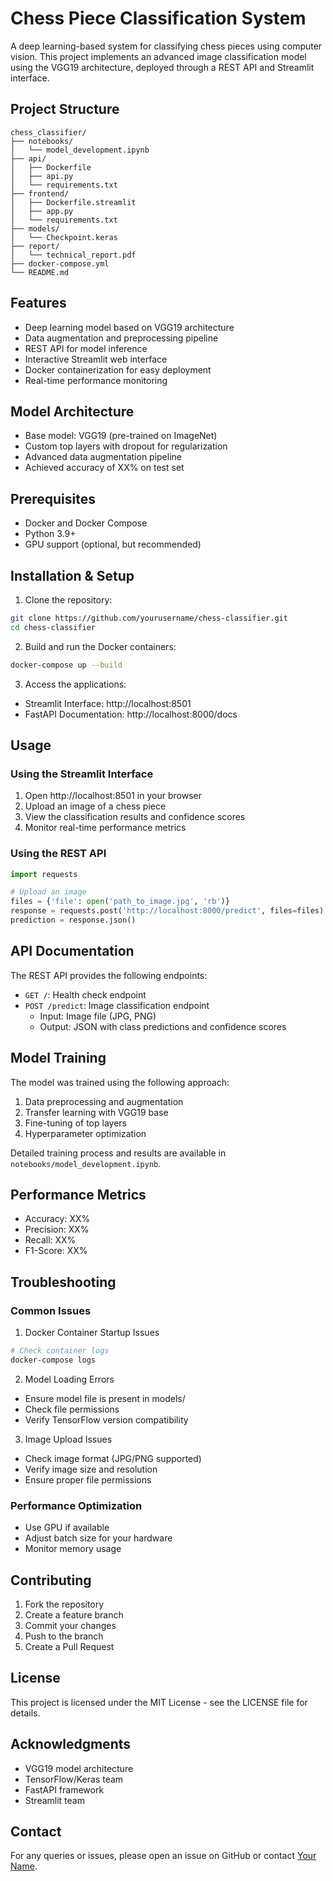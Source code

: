 # Chess Piece Classification System

A deep learning-based system for classifying chess pieces using computer vision. This project implements an advanced image classification model using the VGG19 architecture, deployed through a REST API and Streamlit interface.

## Project Structure
```
chess_classifier/
├── notebooks/
│   └── model_development.ipynb
├── api/
│   ├── Dockerfile
│   ├── api.py
│   └── requirements.txt
├── frontend/
│   ├── Dockerfile.streamlit
│   ├── app.py
│   └── requirements.txt
├── models/
│   └── Checkpoint.keras
├── report/
│   └── technical_report.pdf
├── docker-compose.yml
└── README.md
```

## Features
- Deep learning model based on VGG19 architecture
- Data augmentation and preprocessing pipeline
- REST API for model inference
- Interactive Streamlit web interface
- Docker containerization for easy deployment
- Real-time performance monitoring

## Model Architecture
- Base model: VGG19 (pre-trained on ImageNet)
- Custom top layers with dropout for regularization
- Advanced data augmentation pipeline
- Achieved accuracy of XX% on test set

## Prerequisites
- Docker and Docker Compose
- Python 3.9+
- GPU support (optional, but recommended)

## Installation & Setup

1. Clone the repository:
```bash
git clone https://github.com/yourusername/chess-classifier.git
cd chess-classifier
```

2. Build and run the Docker containers:
```bash
docker-compose up --build
```

3. Access the applications:
- Streamlit Interface: http://localhost:8501
- FastAPI Documentation: http://localhost:8000/docs

## Usage

### Using the Streamlit Interface
1. Open http://localhost:8501 in your browser
2. Upload an image of a chess piece
3. View the classification results and confidence scores
4. Monitor real-time performance metrics

### Using the REST API
```python
import requests

# Upload an image
files = {'file': open('path_to_image.jpg', 'rb')}
response = requests.post('http://localhost:8000/predict', files=files)
prediction = response.json()
```

## API Documentation
The REST API provides the following endpoints:

- `GET /`: Health check endpoint
- `POST /predict`: Image classification endpoint
  - Input: Image file (JPG, PNG)
  - Output: JSON with class predictions and confidence scores

## Model Training
The model was trained using the following approach:
1. Data preprocessing and augmentation
2. Transfer learning with VGG19 base
3. Fine-tuning of top layers
4. Hyperparameter optimization

Detailed training process and results are available in `notebooks/model_development.ipynb`.

## Performance Metrics
- Accuracy: XX%
- Precision: XX%
- Recall: XX%
- F1-Score: XX%

## Troubleshooting

### Common Issues

1. Docker Container Startup Issues
```bash
# Check container logs
docker-compose logs
```

2. Model Loading Errors
- Ensure model file is present in models/
- Check file permissions
- Verify TensorFlow version compatibility

3. Image Upload Issues
- Check image format (JPG/PNG supported)
- Verify image size and resolution
- Ensure proper file permissions

### Performance Optimization
- Use GPU if available
- Adjust batch size for your hardware
- Monitor memory usage

## Contributing
1. Fork the repository
2. Create a feature branch
3. Commit your changes
4. Push to the branch
5. Create a Pull Request

## License
This project is licensed under the MIT License - see the LICENSE file for details.

## Acknowledgments
- VGG19 model architecture
- TensorFlow/Keras team
- FastAPI framework
- Streamlit team

## Contact
For any queries or issues, please open an issue on GitHub or contact [Your Name](mailto:your.email@example.com).